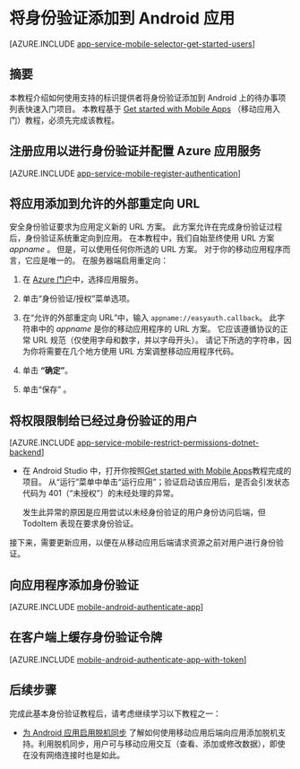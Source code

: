 <properties
	pageTitle="使用移动应用在 Android 中添加身份验证 | Azure "
	description="了解如何使用 Azure 应用服务中的移动应用功能，通过各种标识提供者对 Android 应用的用户进行身份验证。"
	services="app-service\mobile"
	documentationCenter="android"
	    author="ysxu"
	    manager=""
	    editor=""
	    translationtype="Human Translation" />

<tags
    ms.assetid="1fc8e7c1-6c3c-40f4-9967-9cf5e21fc4e1"
    ms.service="app-service-mobile"
    ms.workload="mobile"
    ms.tgt_pltfrm="mobile-android"
    ms.devlang="java"
    ms.topic="article"
    ms.date="10/01/2016"
    wacn.date="05/02/2017"
    ms.author="yuaxu"
    ms.sourcegitcommit="78da854d58905bc82228bcbff1de0fcfbc12d5ac"
    ms.openlocfilehash="1f0676402c5f022b6b9b8d973da227cd0d64a448"
    ms.lasthandoff="04/22/2017" />

# <a name="add-authentication-to-your-android-app"></a>将身份验证添加到 Android 应用
[AZURE.INCLUDE [app-service-mobile-selector-get-started-users](../../includes/app-service-mobile-selector-get-started-users.md)]

## <a name="summary"></a>摘要
本教程介绍如何使用支持的标识提供者将身份验证添加到 Android 上的待办事项列表快速入门项目。 本教程基于 [Get started with Mobile Apps] （移动应用入门）教程，必须先完成该教程。

## <a name="register"></a>注册应用以进行身份验证并配置 Azure 应用服务
[AZURE.INCLUDE [app-service-mobile-register-authentication](../../includes/app-service-mobile-register-authentication.md)]

## <a name="redirecturl"></a>将应用添加到允许的外部重定向 URL

安全身份验证要求为应用定义新的 URL 方案。 此方案允许在完成身份验证过程后，身份验证系统重定向到应用。 在本教程中，我们自始至终使用 URL 方案 _appname_ 。 但是，可以使用任何你所选的 URL 方案。 对于你的移动应用程序而言，它应是唯一的。 在服务器端启用重定向：

1. 在 [Azure 门户]中，选择应用服务。

2. 单击“身份验证/授权”菜单选项。

3. 在“允许的外部重定向 URL”中，输入 `appname://easyauth.callback`。  此字符串中的 _appname_ 是你的移动应用程序的 URL 方案。  它应该遵循协议的正常 URL 规范（仅使用字母和数字，并以字母开头）。  请记下所选的字符串，因为你将需要在几个地方使用 URL 方案调整移动应用程序代码。

4. 单击 **“确定”**。

5. 单击“保存” 。

## <a name="permissions"></a>将权限限制给已经过身份验证的用户
[AZURE.INCLUDE [app-service-mobile-restrict-permissions-dotnet-backend](../../includes/app-service-mobile-restrict-permissions-dotnet-backend.md)]

* 在 Android Studio 中，打开你按照[Get started with Mobile Apps]教程完成的项目。 从“运行”菜单中单击“运行应用”；验证启动该应用后，是否会引发状态代码为 401（“未授权”）的未经处理的异常。

     发生此异常的原因是应用尝试以未经身份验证的用户身份访问后端，但 TodoItem 表现在要求身份验证。

接下来，需要更新应用，以便在从移动应用后端请求资源之前对用户进行身份验证。 

## <a name="add-authentication-to-the-app"></a>向应用程序添加身份验证
[AZURE.INCLUDE [mobile-android-authenticate-app](../../includes/mobile-android-authenticate-app.md)]



## <a name="cache-tokens"></a>在客户端上缓存身份验证令牌
[AZURE.INCLUDE [mobile-android-authenticate-app-with-token](../../includes/mobile-android-authenticate-app-with-token.md)]

## <a name="next-steps"></a>后续步骤
完成此基本身份验证教程后，请考虑继续学习以下教程之一：


+ [为 Android 应用启用脱机同步](/documentation/articles/app-service-mobile-android-get-started-offline-data/)
  了解如何使用移动应用后端向应用添加脱机支持。利用脱机同步，用户可与移动应用交互（查看、添加或修改数据），即使在没有网络连接时也是如此。



<!-- Anchors. -->

[Register your app for authentication and configure Mobile Services]: #register
[Restrict table permissions to authenticated users]: #permissions
[Add authentication to the app]: #add-authentication
[Store authentication tokens on the client]: #cache-tokens
[Refresh expired tokens]: #refresh-tokens
[Next Steps]: #next-steps


<!-- URLs. -->
[Get started with Mobile Apps]: /documentation/articles/app-service-mobile-android-get-started/
[移动应用入门]: /documentation/articles/app-service-mobile-android-get-started/
[Azure 门户]: https://portal.azure.cn

<!---HONumber=Mooncake_0116_2017-->